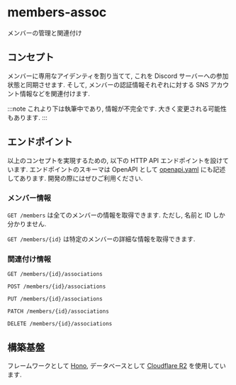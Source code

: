 # members-assoc

メンバーの管理と関連付け

## コンセプト

メンバーに専用なアイデンティを割り当てて, これを Discord サーバーへの参加状態と同期させます. そして, メンバーの認証情報それぞれに対する SNS アカウント情報などを関連付けます.

:::note
これより下は執筆中であり, 情報が不完全です. 大きく変更される可能性もあります.
:::

## エンドポイント

以上のコンセプトを実現するための, 以下の HTTP API エンドポイントを設けています. エンドポイントのスキーマは OpenAPI として [openapi.yaml](./openapi.yaml) にも記述してあります. 開発の際にはぜひご利用ください.

### メンバー情報

`GET /members` は全てのメンバーの情報を取得できます. ただし, 名前と ID しか分かりません.

`GET /members/{id}` は特定のメンバーの詳細な情報を取得できます.

### 関連付け情報

`GET /members/{id}/associations`

`POST /members/{id}/associations`

`PUT /members/{id}/associations`

`PATCH /members/{id}/associations`

`DELETE /members/{id}/associations`

## 構築基盤

フレームワークとして [Hono](https://hono.dev), データベースとして [Cloudflare R2](https://www.cloudflare.com/developer-platform/r2/) を使用しています.
